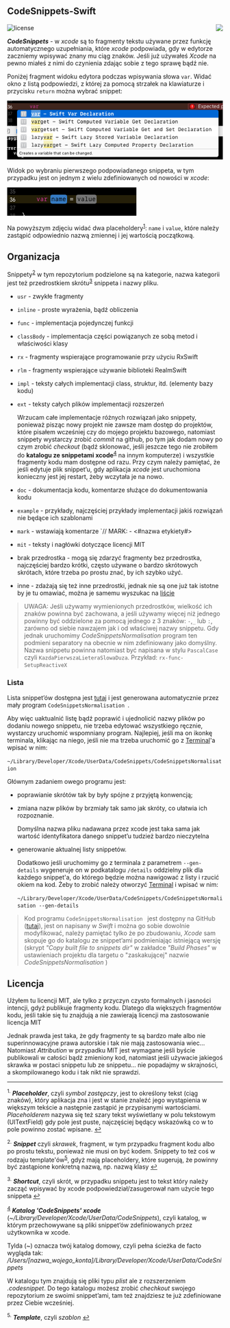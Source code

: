 ## CodeSnippets-Swift  
![license](https://img.shields.io/badge/licencja-MIT-green.svg)
<a title="Tap for English version" href="README-en.md" alt="British flag">
        <img align="right" src="https://upload.wikimedia.org/wikipedia/commons/thumb/a/ae/Flag_of_the_United_Kingdom.svg/28px-Flag_of_the_United_Kingdom.svg.png" /></a>


***CodeSnippets*** - w *xcode* są to fragmenty tekstu używane przez funkcję automatycznego uzupełniania, które *xcode* podpowiada, gdy w edytorze zaczniemy wpisywać znany mu ciąg znaków. Jeśli już używałeś *Xcode* na pewno miałeś z nimi do czynienia zdając sobie z tego sprawę bądź nie.

Poniżej fragment widoku edytora podczas wpisywania słowa `var`. Widać okno z listą podpowiedzi, z której za pomocą strzałek na klawiaturze i przycisku `return` można wybrać snippet:

![autocompletion](assets/var_autocomplition_popup.png)

Widok po wybraniu pierwszego podpowiadanego snippeta, w tym przypadku jest on jednym z wielu zdefiniowanych od nowości w *xcode*:

![autocompleted](assets/var_autocomplited.png)

Na powyższym zdjęciu widać dwa placeholdery<sup id="a_placeholder">[1](#f_placeholder)</sup>: `name` i `value`, które należy zastąpić odpowiednio nazwą zmiennej i jej wartością początkową.

## Organizacja
Snippety<sup id="a_snippet">[2](#f_snippet)</sup> w tym repozytorium podzielone są na kategorie, nazwa kategorii jest też przedrostkiem skrótu<sup id="a_shortcut">[3](#f_shortcut)</sup> snippeta i nazwy pliku.

- `usr` - zwykłe fragmenty
- `inline` - proste wyrażenia, bądź obliczenia
- `func` - implementacja pojedynczej funkcji
- `classBody` - implementacja części powiązanych ze sobą metod i właściwości klasy

- `rx` - fragmenty wspierające programowanie przy użyciu RxSwift
- `rlm` - fragmenty wspierające używanie biblioteki RealmSwift

- `impl` - teksty całych implementacji class, struktur, itd. (elementy bazy kodu)
- `ext` - teksty całych plików implementacji rozszerzeń

	Wrzucam całe implementacje różnych rozwiązań jako snippety, ponieważ pisząc nowy projekt nie zawsze mam dostęp do projektów, które pisałem wcześniej czy do mojego projektu bazowego, natomiast snippety wystarczy zrobić *commit* na github, po tym jak dodam nowy po czym zrobić *checkout* (bądź sklonować, jeśli jeszcze tego nie zrobiłem do __katalogu ze snippetami xcode__<sup id="a_snippet">[4](#f_snippet)</sup> na innym komputerze) i wszystkie fragmenty kodu mam dostępne od razu. Przy czym należy pamiętać, że jeśli edytuje plik snippet’u, gdy aplikacja *xcode* jest uruchomiona konieczny jest jej restart, żeby wczytała je na nowo.
	
- `doc` - dokumentacja kodu, komentarze służące do dokumentowania kodu
- `example` - przykłady, najczęściej przykłady implementacji jakiś rozwiązań nie będące ich szablonami

- `mark` - wstawiają komentarze `// MARK: - <#nazwa etykiety#>
- `mit` - teksty i nagłówki dotyczące licencji MIT

- brak przedrostka - mogą się zdarzyć fragmenty bez przedrostka, najczęściej bardzo krótki, często używane o bardzo skrótowych skrótach, które trzeba po prostu znać, by ich szybko użyć.
- inne - zdażają się też inne przedrostki, jednak nie są one już tak istotne by je tu omawiać, można je samemu wyszukac na [liście](ListOfSnippets.md)

> UWAGA: Jeśli używamy wymienionych przedrostków, wielkość ich znaków powinna być zachowana, a jeśli używamy więcej niż jednego powinny być oddzielone za pomocą jednego z 3 znaków: `-`,`_` lub `:`, zarówno od siebie nawzajem jak i od właściwej nazwy snippetu. Gdy jednak uruchomimy *CodeSnippetsNormalisation* program ten podmieni separatory na obecnie w nim zdefiniowany jako domyślny. Nazwa snippetu powinna natomiast być napisana w stylu `PascalCase` czyli `KazdaPierwszaLieteraSlowaDuza`. Przykład: `rx-func-SetupReactiveX`


### Lista
Lista snippet’ów dostępna jest [tutaj](ListOfSnippets.md) i jest generowana automatycznie przez mały program `CodeSnippetsNormalisation `.

Aby więc uaktualnić listę bądź poprawić i ujednolicić nazwy plików po dodaniu nowego snippetu, nie trzeba edytować wszystkiego ręcznie, wystarczy uruchomić wspomniany program. Najlepiej, jeśli ma on ikonkę terminala, klikając na niego, jeśli nie ma trzeba uruchomić go z [Terminal](/Applications/Utilities/Terminal.app)'a wpisać w nim: 

`~/Library/Developer/Xcode/UserData/CodeSnippets/CodeSnippetsNormalisation`

Głównym zadaniem owego programu jest:

- poprawianie skrótów tak by były spójne z przyjętą konwencją;
- zmiana nazw plików by brzmiały tak samo jak skróty, co ułatwia ich rozpoznanie.

	Domyślna nazwa pliku nadawana przez xcode jest taka sama jak wartość identyfikatora danego snippet’u tudzież bardzo nieczytelna
	
- generowanie aktualnej listy snippetów.
	
	Dodatkowo jeśli uruchomimy go z terminala z parametrem `--gen-details` wygeneruje on w podkatalogu `/details` oddzielny plik dla każdego snippet'a, do którego będzie można nawigować z listy i rzucić okiem na kod. Żeby to zrobić należy otworzyć [Terminal](/Applications/Utilities/Terminal.app) i wpisać w nim:
	
	`~/Library/Developer/Xcode/UserData/CodeSnippets/CodeSnippetsNormalisation --gen-details`

	
	
> Kod programu `CodeSnippetsNormalisation ` jest dostępny na GitHub ([tutaj](https://github.com/kodelit/CodeSnippetsNormalisation)), jest on napisany w *Swift* i można go sobie dowolnie modyfikować, należy pamiętać tylko że po zbudowaniu, *Xcode* sam skopuje go do katalogu ze snippet’ami podmieniając istniejącą wersję (skrypt *"Copy built file to snippets dir"* w zakładce *"Build Phases"* w ustawieniach projektu dla targetu o "zaskakującej" nazwie *CodeSnippetsNormalisation* )


## Licencja
Użyłem tu licencji MIT, ale tylko z przyczyn czysto formalnych i jasności intencji, gdyż publikuje fragmenty kodu. Dlatego dla większych fragmentów kodu, jeśli takie się tu znajdują a nie zawierają licencji ma zastosowanie licencja MIT

Jednak prawda jest taka, że gdy fragmenty te są bardzo małe albo nie superinnowacyjne prawa autorskie i tak nie mają zastosowania wiec... Natomiast *Attribution* w przypadku MIT jest wymagane jeśli byście publikowali w całości bądź zmieniony kod, natomiast jeśli używacie jakiegoś skrawka w postaci snippetu lub ze snippetu... nie popadajmy w skrajności, a skompilowanego kodu i tak nikt nie sprawdzi.


---

<sup id="f_placeholder">1.</sup> ***Placeholder***, czyli *symbol zastępczy*, jest to określony tekst (ciąg znaków), który aplikacja zna i jest w stanie znaleźć jego wystąpienia w większym tekście a następnie zastąpić je przypisanymi wartościami.  *Placeholderem* nazywa się też szary tekst wyświetlany w polu tekstowym (UITextField) gdy pole jest puste, najczęściej będący wskazówką co w to pole powinno zostać wpisane. [↩](#a_placeholder)

<sup id="f_snippet">2.</sup> ***Snippet*** czyli *skrawek*, fragment, w tym przypadku fragment kodu albo po prostu tekstu, ponieważ nie musi on być kodem. Snippety to też coś w rodzaju template'ów<sup id="a_template">[5](#f_template)</sup>, gdyż mają placeholdery, które sugerują, że powinny być zastąpione konkretną nazwą, np. nazwą klasy [↩](#a_snippet)

<sup id="f_shortcut">3.</sup> ***Shortcut***, czyli skrót, w przypadku snippetu jest to tekst który należy zacząć wpisywać by xcode podpowiedział/zasugerował nam użycie tego snippeta [↩](#a_shortcut)

<sup id="a_snippet">[4](#f_snippet)</sup> ***Katalog 'CodeSnippets' xcode*** (_~/Library/Developer/Xcode/UserData/CodeSnippets_), czyli katalog, w którym przechowywane są pliki snippet’ów zdefiniowanych przez użytkownika w xcode.

Tylda (~) oznacza twój katalog domowy, czyli pełna ścieżka de facto wygląda tak:
_/Users/[nazwa_wojego_konta]/Library/Developer/Xcode/UserData/CodeSnippets_

W katalogu tym znajdują się pliki typu _plist_ ale z rozszerzeniem _.codesnippet_. Do tego katalogu możesz zrobić _chechkout_ swojego repozytorium ze swoimi snippet’ami, tam też znajdziesz te już zdefiniowane przez Ciebie wcześniej.

<sup id="f_template">5.</sup> ***Template***, czyli *szablon* [↩](#a_template)